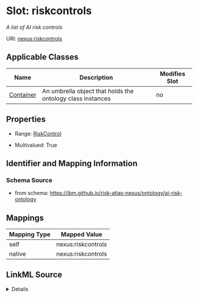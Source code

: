 

# Slot: riskcontrols


_A list of AI risk controls_





URI: [nexus:riskcontrols](https://ibm.github.io/risk-atlas-nexus/ontology/riskcontrols)



<!-- no inheritance hierarchy -->





## Applicable Classes

| Name | Description | Modifies Slot |
| --- | --- | --- |
| [Container](Container.md) | An umbrella object that holds the ontology class instances |  no  |







## Properties

* Range: [RiskControl](RiskControl.md)

* Multivalued: True





## Identifier and Mapping Information







### Schema Source


* from schema: https://ibm.github.io/risk-atlas-nexus/ontology/ai-risk-ontology




## Mappings

| Mapping Type | Mapped Value |
| ---  | ---  |
| self | nexus:riskcontrols |
| native | nexus:riskcontrols |




## LinkML Source

<details>
```yaml
name: riskcontrols
description: A list of AI risk controls
from_schema: https://ibm.github.io/risk-atlas-nexus/ontology/ai-risk-ontology
rank: 1000
alias: riskcontrols
owner: Container
domain_of:
- Container
range: RiskControl
multivalued: true
inlined: true
inlined_as_list: true

```
</details>
